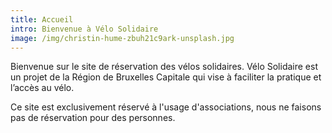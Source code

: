 ```yaml
---
title: Accueil
intro: Bienvenue à Vélo Solidaire
image: /img/christin-hume-zbuh21c9ark-unsplash.jpg
---
```

Bienvenue sur le site de réservation des vélos solidaires. Vélo Solidaire est un projet de la Région de Bruxelles Capitale qui vise à faciliter la pratique et l’accès au vélo.

Ce site est exclusivement réservé à l'usage d'associations, nous ne faisons pas de réservation pour des personnes.